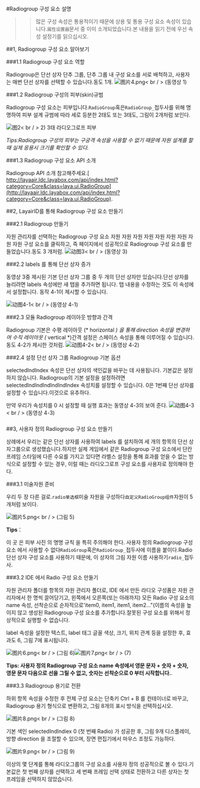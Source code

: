 #Radiogroup 구성 요소 설명

>> 많은 구성 속성은 통용적이기 때문에 상용 및 통용 구성 요소 속성이 있습니다.`属性设置器`문서 중 이미 소개되었습니다.본 내용을 읽기 전에 우선 속성 설정기를 읽으십시오.

##1, Radiogroup 구성 요소 알아보기

###1.1 Radiogroup 구성 요소 역할

Radiogroup은 단선 상자 단추 그룹, 단추 그룹 내 구성 요소를 서로 배척하고, 사용자는 매번 단선 상자를 선택할 수 있습니다.동도 1개.
![图片4.png](img/1.gif)< br / > (동영상 1)

###1.2 Radiogroup 구성의 피부(skin)규범

Radiogroup 구성 요소는 피부입니다.`RadioGroup`혹은`RadioGroup_`접두사를 위해 명명하여 피부 설계 규범에 따라 세로 등분한 2태도 또는 3태도, 그림이 2개처럼 보인다.

![图2](img/2.png)< br / > 2) 3태 라디오그로프 피부

*Tips:Radiogroup 구성의 피부는 구궁격 속성을 사용할 수 없기 때문에 자원 설계를 할 때 실제 응용시 크기를 확인할 수 있다.*

###1.3 Radiogroup 구성 요소 API 소개

Radiogroup API 소개 참고해주세요.[ http://layaair.ldc.layabox.com/api/index.html?category=Core&class=laya.ui.RadioGroup](http://layaair.ldc.layabox.com/api/index.html?category=Core&class=laya.ui.RadioGroup).




##2, LayairID를 통해 Radiogroup 구성 요소 만들기

###2.1 Radiogroup 만들기

자원 관리자를 선택하는 Radiogroup 구성 요소 자원 자원 자원 자원 자원 자원 자원 자원 자원 구성 요소를 클릭하고, 즉 페이지에서 성공적으로 Radiogroup 구성 요소를 만들었습니다.동도 3 개처럼.
​![动图3](img/3.gif)< br / > (동영상 3)



###2.2 labels 를 통해 단선 상자 증가

동영상 3중 제시된 기본 단선 상자 그룹 중 두 개의 단선 상자만 있습니다.단선 상자를 늘리려면 labels 속성에만 새 탭을 추가하면 됩니다. 탭 내용을 수정하는 것도 이 속성에서 설정합니다. 동작 4-1이 제시할 수 있습니다.

​![动图4-1](img/4-1.gif)< br / > (동영상 4-1)



###2.3 모듈 Radiogroup 레이아웃 방향과 간격

Radiogroup 기본은 수평 레이아웃 (* horizontal *) 을 통해 direction 속성을 변경하여 수직 레이아웃 (* vertical *)간격 설정은 스페이스 속성을 통해 이루어질 수 있습니다.동도 4-2가 제시한 것처럼.
![动图4-2](img/4-2.gif)< br / > (동영상 4-2)



###2.4 설정 단선 상자 그룹 Radiogroup 기본 옵션

selectedIndIndex 속성은 단선 상자의 색인값을 바꾸는 데 사용됩니다. 기본값은 설정하지 않습니다. Radiogroup의 기본 설정을 설정하려면 selectedIndIndIndIndIndIndex 속성치를 설정할 수 있습니다. 0은 1번째 단선 상자를 설정할 수 있습니다.이것으로 유추하다.

만약 우리가 속성치를 0 시 설정할 때 실행 효과는 동영상 4-3의 보여 준다.
![动图4-3](img/4-3.gif)< br / > (동영상 4-3)

### 



##3, 사용자 정의 Radiogroup 구성 요소 만들기

상례에서 우리는 같은 단선 상자를 사용하여 labels 를 설치하여 세 개의 항목의 단선 상자그룹으로 생성했습니다.하지만 실제 게임에서 같은 Radiogroup 구성 요소에서 단칸 프레임 스타일에 다른 수요를 가지고 있다면 라벨스 설정을 통해 효과를 얻을 수 없는 방식으로 설정할 수 있는 경우, 이럴 때는 라디오그로프 구성 요소를 사용자로 정의해야 한다.




###3.1 미술자원 준비

우리 두 장 다른 걸로.`radio单选框`미술 자원을 구성하다`自定义RadioGroup组件`자원이 5개처럼 보이다.

​![图片5.png](img/5.png)< br / > (그림 5)

**Tips**：

이 곳 은 피부 사진 의 명명 규칙 을 특히 주의해야 한다. 사용자 정의 Radiogroup 구성 요소 에서 사용할 수 없다`RadioGroup`혹은`RadioGroup_`접두사에 이름을 붙이다.Radio 단선 상자 구성 요소를 사용하기 때문에, 이 상자의 그림 자원 이름 사용하기`radio_`접두사.



###3.2 IDE 에서 Radio 구성 요소 만들기

자원 관리자 폴더를 항목의 자원 관리자 폴더로, IDE 에서 만든 라디오 구성품은 자원 관리자에서 한 명씩 끌어당기고, 왼쪽에서 오른쪽(또는 아래까지) 모든 Radio 구성 요소의 name 속성, 선착순으로 순차적으로'item0, item1, item1, item2..."(이름의 속성을 높이지 않고 생성된 Radiogroup 구성 요소를 추가합니다.잘못된 구성 요소를 위해서 정상적으로 실행할 수 없습니다.

label 속성을 설정한 텍스트, label 태그 글꼴 색상, 크기, 위치 관계 등을 설정한 후, 효과도 6, 그림 7에 표시됩니다.

​![图片6.png](img/6.png)< br / > (그림 6)![图片7.png](img/7.png)< br / > (7)

​**Tips: 사용자 정의 Radiogroup 구성 요소 name 속성에서 영문 문자 + 숫자 + 숫자, 영문 문자 다음으로 선을 그릴 수 없고, 숫자는 선착순으로 0 부터 시작합니다.**.



###3.3 Radiogroup 용기로 전환

하위 항목 속성을 수정한 후 전체 구성 요소는 단축키 Ctrl + B 를 컨테이너로 바꾸고, Radiogroup 용기 형식으로 변환하고, 그림 8개의 표시 방식을 선택하십시오.

​![图片8.png](img/8.png)< br / > (그림 8)



기본 색인 selectedIndIndiex 0 (첫 번째 Radio) 가 성공한 후, 그림 9개 디스플레이, 방향 direction 을 조절할 수 있으며, 장면 편집기에서 마우스 조정도 가능하다.

​![图片9.png](img/9.png)< br / > (그림 9)

이상의 몇 단계를 통해 라디오그룹의 구성 요소를 사용자 정의 성공적으로 볼 수 있다.기본값은 첫 번째 상자를 선택하고 세 번째 프레임 선택 상태로 전환하고 다른 상자는 첫 프레임을 선택하지 않았습니다.